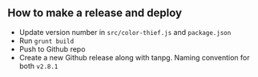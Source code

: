 ## How to make a release and deploy

- Update version number in `src/color-thief.js` and `package.json`
- Run `grunt build`
- Push to Github repo
- Create a new Github release along with tanpg. Naming convention for both ```v2.8.1```
